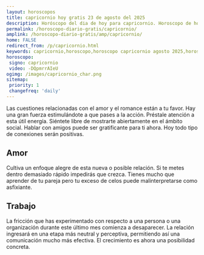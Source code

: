 ```yaml
---
layout: horoscopos
title: capricornio hoy gratis 23 de agosto del 2025 
description: Horóscopo del dia de hoy para capricornio. Horoscopo de hoy 23 de agosto del 2025. Las predicciones de amor, trabajo, vida personal gratis.
permalink: /horoscopo-diario-gratis/capricornio/
amplink: /horoscopo-diario-gratis/amp/capricornio/
home: FALSE
redirect_from: /p/capricornio.html
keywords: capricornio,horoscopo,horoscopo capricornio agosto 2025,horoscopo capricornio hoy,tarot capricornio agosto 2025,horoscopo capricornio,tarot capricornio hoy,horoscopo de hoy,horoscopo diario,tarot del amor,horoscopo de hoy capricornio,horoscopo diario del tarot, Horoscopo de hoy capricornio 23 de agosto del 2025,horóscopo del día
horoscopo:
 signo: capricornio
 video: -DQpmrrAIeU
ogimg: /images/capricornio_char.png
sitemap:
 priority: 1
 changefreq: 'daily'
---
```



Las cuestiones relacionadas con el amor y el romance están a tu favor. Hay una gran fuerza estimulándote a que pases a la acción. Préstale atención a esta útil energía. Siéntete libre de mostrarte abiertamente en el ámbito social. Hablar con amigos puede ser gratificante para ti ahora. Hoy todo tipo de conexiones serán positivas.

## Amor

Cultiva un enfoque alegre de esta nueva o posible relación. Si te metes dentro demasiado rápido impedirás que crezca. Tienes mucho que aprender de tu pareja pero tu exceso de celos puede malinterpretarse como asfixiante.

## Trabajo

La fricción que has experimentado con respecto a una persona o una organización durante este último mes comienza a desaparecer. La relación ingresará en una etapa más neutral y perceptiva, permitiendo así una comunicación mucho más efectiva. El crecimiento es ahora una posibilidad concreta.